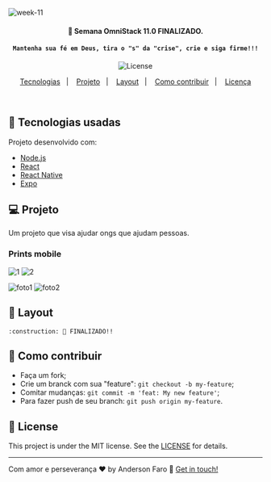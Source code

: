 ![week-11](https://user-images.githubusercontent.com/3237047/77461023-b5e4e400-6de0-11ea-9006-4a71383e906e.png)



<h4 align="center"> 
	 🚀 Semana OmniStack 11.0 FINALIZADO.
	
</h4>
<h4 align="center"> 

	Mantenha sua fé em Deus, tira o "s" da "crise", crie e siga firme!!!
</h4>

<p align="center">
  
  
  <img alt="License" src="https://img.shields.io/badge/license-MIT-brightgreen">
</p>

<p align="center">
  <a href="#rocket-Technologies">Tecnologias</a>&nbsp;&nbsp;&nbsp;|&nbsp;&nbsp;&nbsp;
  <a href="#-project">Projeto</a>&nbsp;&nbsp;&nbsp;|&nbsp;&nbsp;&nbsp;
  <a href="#-layout">Layout</a>&nbsp;&nbsp;&nbsp;|&nbsp;&nbsp;&nbsp;
  <a href="#-how-to-contribute">Como contribuir</a>&nbsp;&nbsp;&nbsp;|&nbsp;&nbsp;&nbsp;
  <a href="#memo-license">Licença</a>
</p>

<br>


## :rocket: Tecnologias usadas

Projeto desenvolvido com:

- [Node.js](https://nodejs.org/en/) 
- [React](https://reactjs.org)
- [React Native](https://facebook.github.io/react-native/)
- [Expo](https://expo.io/)


## 💻 Projeto

Um projeto que visa ajudar ongs que ajudam pessoas.

### Prints mobile

![1](https://user-images.githubusercontent.com/3237047/77816268-35eca180-70a0-11ea-9f89-6355d5dfb7f2.png)
![2](https://user-images.githubusercontent.com/3237047/77816272-3dac4600-70a0-11ea-88df-feb0685ae7ac.png)


![foto1](https://user-images.githubusercontent.com/3237047/77816687-5b2edf00-70a3-11ea-9070-95cd7ea402b0.png)
![foto2](https://user-images.githubusercontent.com/3237047/77816689-5d913900-70a3-11ea-9882-99ed8def92a6.png)



## 🔖 Layout

	:construction: 🚀 FINALIZADO!!

## 🤔 Como contribuir

- Faça um fork;
- Crie um branck com sua "feature": `git checkout -b my-feature`;
- Comitar mudanças: `git commit -m 'feat: My new feature'`;
- Para fazer push de seu branch: `git push origin my-feature`.

## :memo: License

This project is under the MIT license. See the [LICENSE](LICENSE.md) for details.

---

Com amor e perseverança ♥ by Anderson Faro :wave: [Get in touch!](https://www.linkedin.com/in/faroanderson/)

